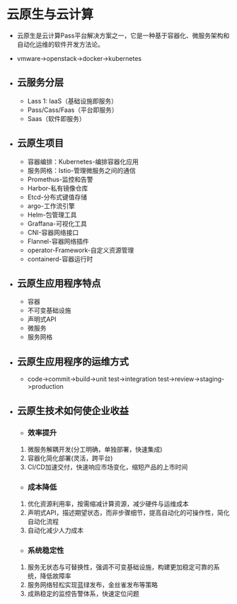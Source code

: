 # 云原生与云计算
- 云原生是云计算Pass平台解决方案之一，它是一种基于容器化、微服务架构和自动化运维的软件开发方法论。
- vmware->openstack->docker->kubernetes

- ## 云服务分层
    - Lass 1: IaaS（基础设施即服务）
    - Pass/Cass/Faas（平台即服务）
    - Saas（软件即服务）
- ## 云原生项目
    - 容器编排：Kubernetes-编排容器化应用
    - 服务网格：Istio-管理微服务之间的通信
    - Promethus-监控和告警
    - Harbor-私有镜像仓库
    - Etcd-分布式键值存储
    - argo-工作流引擎
    - Helm-包管理工具
    - Graffana-可视化工具
    - CNI-容器网络接口
    - Flannel-容器网络插件
    - operator-Framework-自定义资源管理
    - containerd-容器运行时
- ## 云原生应用程序特点
    - 容器
    - 不可变基础设施
    - 声明式API
    - 微服务
    - 服务网格
- ## 云原生应用程序的运维方式
    - code->commit->build->unit test->integration test->review->staging->production
- ## 云原生技术如何使企业收益
    -  ### 效率提升

    1. 微服务解耦开发(分工明确，单独部署，快速集成)
    2. 容器化简化部署(灵活，跨平台)
    3. CI/CD加速交付，快速响应市场变化，缩短产品的上市时间

    - ### 成本降低
    1. 优化资源利用率，按需缩减计算资源，减少硬件与运维成本
    2. 声明式API，描述期望状态，而非步骤细节，提高自动化的可操作性，简化自动化流程
    3. 自动化减少人力成本

    - ### 系统稳定性
    1. 服务无状态与可替换性，强调不可变基础设施，构建更加稳定可靠的系统，降低故障率
    2. 服务网络轻松实现蓝绿发布，金丝雀发布等策略
    3. 成熟稳定的监控告警体系，快速定位问题